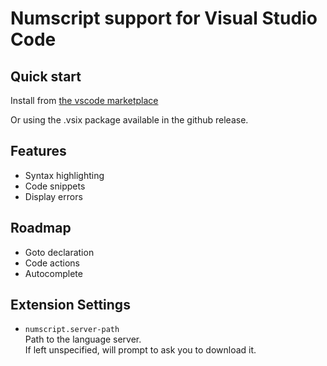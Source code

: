 # Numscript support for Visual Studio Code

## Quick start

Install from [the vscode marketplace](https://marketplace.visualstudio.com/items?itemName=numary.numscript)

Or using the .vsix package available in the github release.

## Features

* Syntax highlighting
* Code snippets
* Display errors

## Roadmap

* Goto declaration
* Code actions
* Autocomplete

## Extension Settings

* `numscript.server-path`  
	Path to the language server.  
	If left unspecified, will prompt to ask you to download it.
